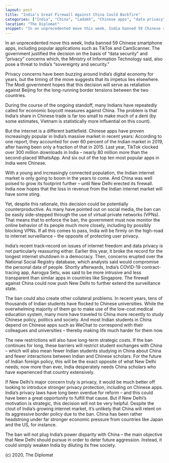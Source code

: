 ```yaml
---
layout: post
title: "India’s Great Firewall Against China Could Backfire"
categories: ["India", "China", "Ladakh", "Chinese apps", "data privacy"]
location: "The Diplomat"
snippet: "In an unprecedented move this week, India banned 59 Chinese smartphone apps, including popular applications such as TikTok and CamScanner. The government justified the decision on the basis of “data security” and “privacy” concerns which, the Ministry of Information Technology said, also pose a threat to India’s “sovereignty and security.” Privacy concerns have been buzzing around India’s digital economy for years, but the timing of the move suggests that its impetus lies elsewhere. The Modi government hopes that this decision will serve as retaliation against Beijing for the long-running border tensions between the two countries. Yet, despite this rationale, this decision could be potentially counterproductive. (Published in The Diplomat)"
---
```


In an unprecedented move this week, India banned 59 Chinese smartphone apps, including popular applications such as TikTok and CamScanner. The government justified the decision on the basis of “data security” and “privacy” concerns which, the Ministry of Information Technology said, also pose a threat to India’s “sovereignty and security.”

Privacy concerns have been buzzing around India’s digital economy for years, but the timing of the move suggests that its impetus lies elsewhere. The Modi government hopes that this decision will serve as retaliation against Beijing for the long-running border tensions between the two countries.

During the course of the ongoing standoff, many Indians have repeatedly called for economic boycott measures against China. The problem is that India’s share in Chinese trade is far too small to make much of a dent (by some estimates, Vietnam is statistically more influential on this count).

But the internet is a different battlefield. Chinese apps have proven increasingly popular in India’s massive market in recent years: According to one report, they accounted for over 60 percent of the Indian market in 2019, after having been only a fraction of that in 2015. Last year, TikTok clocked over 300 million downloads in India – nearly 80 million more than the second-placed WhatsApp. And six out of the top ten most popular apps in India were Chinese.

With a young and increasingly connected population, the Indian internet market is only going to boom in the years to come. And China was well poised to grow its footprint further – until New Delhi erected its firewall. India now hopes that the loss in revenue from the Indian internet market will have some sting.

Yet, despite this rationale, this decision could be potentially counterproductive. As many have pointed out on social media, the ban can be easily side-stepped through the use of virtual private networks (VPNs). That means that to enforce the ban, the government must now monitor the online behavior of its people much more closely, including by possibly blocking VPNs. If all this comes to pass, India will be firmly on the high-road to internet surveillance – the opposite of protecting user privacy.

India’s recent track-record on issues of internet freedom and data privacy is not particularly reassuring either. Earlier this year, it broke the record for the longest internet shutdown in a democracy. Then, concerns erupted over the National Social Registry database, which analysts said would compromise the personal data of people. Shortly afterwards, India’s COVID-19 contract-tracing app, Aarogya Setu, was said to be more intrusive and less transparent than similar apps in countries like Singapore. The firewall against China could now push New Delhi to further extend the surveillance state.

The ban could also create other collateral problems. In recent years, tens of thousands of Indian students have flocked to Chinese universities. While the overwhelming majority of them go to make use of the low-cost medical education system, many more have traveled to China more recently to study Chinese policy, politics and society. And most Indian students in China depend on Chinese apps such as WeChat to correspond with their colleagues and universities – thereby making life much harder for them now.

The new restrictions will also have long-term strategic costs. If the ban continues for long, these barriers will restrict student exchanges with China – which will also mean fewer Indian students studying in China about China and fewer interactions between Indian and Chinese scholars. For the future of Indian foreign policy, this will be the exact opposite of what New Delhi needs; now more than ever, India desperately needs China scholars who have experienced that country extensively.

If New Delhi’s major concern truly is privacy, it would be much better off looking to introduce stronger privacy protection, including on Chinese apps. India’s privacy laws have long been overdue for reform – and this could have been a great opportunity to fulfill that cause. But if New Delhi’s motivation is strategic, this decision will not be very helpful. Despite the clout of India’s growing internet market, it’s unlikely that China will relent on its aggressive border policy due to the ban. China has been rather headstrong under far stronger economic pressure from countries like Japan and the US, for instance.

The ban will not plug India’s power disparity with China – the main objective that New Delhi should pursue in order to deter future aggression. Instead, it could simply weaken India by diluting its free society.

(c) 2020, The Diplomat
